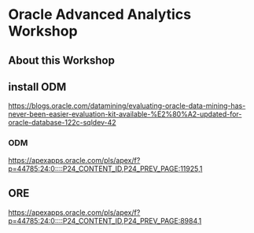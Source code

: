 # Oracle Advanced Analytics Workshop

## About this Workshop

## install ODM
https://blogs.oracle.com/datamining/evaluating-oracle-data-mining-has-never-been-easier-evaluation-kit-available-%E2%80%A2-updated-for-oracle-database-122c-sqldev-42 

### ODM 
https://apexapps.oracle.com/pls/apex/f?p=44785:24:0::::P24_CONTENT_ID,P24_PREV_PAGE:11925,1 


## ORE 
https://apexapps.oracle.com/pls/apex/f?p=44785:24:0::::P24_CONTENT_ID,P24_PREV_PAGE:8984,1 